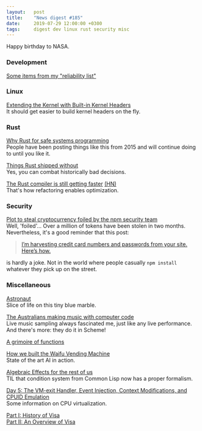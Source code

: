 ```yaml
---
layout:   post
title:    "News digest #185"
date:     2019-07-29 12:00:00 +0300
tags:     digest dev linux rust security misc
---
```


Happy birthday to NASA.

<!--
Well, this is just a frantic attempt at restoring postings.
I'm not really sure that I still want to do this, but one month of hiatus may be enough.
Though, I'm not really sure that I'll be able to collect anything for the next month.
-->

### Development

[Some items from my "reliability list"](https://rachelbythebay.com/w/2019/07/21/reliability/)

### Linux

[Extending the Kernel with Built-in Kernel Headers](https://www.linuxjournal.com/content/extending-kernel-built-kernel-headers)<br/>
It should get easier to build kernel headers on the fly.

### Rust

[Why Rust for safe systems programming](https://msrc-blog.microsoft.com/2019/07/22/why-rust-for-safe-systems-programming/)<br/>
People have been posting things like this from 2015 and will continue doing to until you like it.

[Things Rust shipped without](https://graydon2.dreamwidth.org/218040.html)<br/>
Yes, you can combat historically bad decisions.

[The Rust compiler is still getting faster](https://blog.mozilla.org/nnethercote/2019/07/25/the-rust-compiler-is-still-getting-faster/) [(HN)](https://news.ycombinator.com/item?id=20522434)<br/>
That's how refactoring enables optimization.

### Security

[Plot to steal cryptocurrency foiled by the npm security team](https://blog.npmjs.org/post/185397814280/plot-to-steal-cryptocurrency-foiled-by-the-npm)<br/>
Well, 'foiled'... Over a million of tokens have been stolen in two months. Nevertheless, it's a good reminder that this post:

> [I’m harvesting credit card numbers and passwords from your site. Here’s how.](https://hackernoon.com/im-harvesting-credit-card-numbers-and-passwords-from-your-site-here-s-how-9a8cb347c5b5)

is hardly a joke. Not in the world where people casually `npm install` whatever they pick up on the street.

### Miscellaneous

[Astronaut](http://astronaut.io)<br/>
Slice of life on this tiny blue marble.

[The Australians making music with computer code](https://www.abc.net.au/news/2019-07-21/live-coding-australia-music-computer-code/11301114)<br/>
Live music sampling always fascinated me, just like any live performance.<br/>
And there's more: they do it in Scheme!

[A grimoire of functions](http://fredrikj.net/blog/2019/05/a-grimoire-of-functions/)

[How we built the Waifu Vending Machine](https://waifulabs.com/blog/ax)<br/>
State of the art AI in action.

[Algebraic Effects for the rest of us](https://overreacted.io/algebraic-effects-for-the-rest-of-us/)<br/>
TIL that condition system from Common Lisp now has a proper formalism.

[Day 5: The VM-exit Handler, Event Injection, Context Modifications, and CPUID Emulation](https://revers.engineering/day-5-vmexits-interrupts-cpuid-emulation/)<br/>
Some information on CPU virtualization.

[Part I: History of Visa](http://minesafetydisclosures.com/blog/2019/5/29/part-l-a-history-of-visa)<br/>
[Part II: An Overview of Visa](http://minesafetydisclosures.com/blog/2019/7/23/part-ll-an-overview-of-visa)
